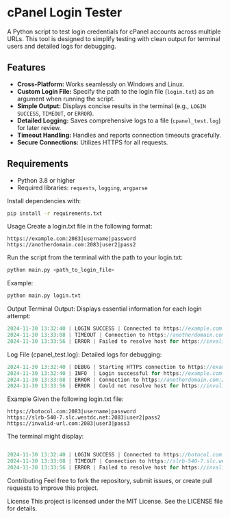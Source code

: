 # cPanel Login Tester

A Python script to test login credentials for cPanel accounts across multiple URLs. This tool is designed to simplify testing with clean output for terminal users and detailed logs for debugging.

## Features
- **Cross-Platform:** Works seamlessly on Windows and Linux.
- **Custom Login File:** Specify the path to the login file (`login.txt`) as an argument when running the script.
- **Simple Output:** Displays concise results in the terminal (e.g., `LOGIN SUCCESS`, `TIMEOUT`, or `ERROR`).
- **Detailed Logging:** Saves comprehensive logs to a file (`cpanel_test.log`) for later review.
- **Timeout Handling:** Handles and reports connection timeouts gracefully.
- **Secure Connections:** Utilizes HTTPS for all requests.

## Requirements
- Python 3.8 or higher
- Required libraries: `requests`, `logging`, `argparse`

Install dependencies with:
```bash
pip install -r requirements.txt
```
Usage
Create a login.txt file in the following format:
```arduino
https://example.com:2083|username|password
https://anotherdomain.com:2083|user2|pass2
```
Run the script from the terminal with the path to your login.txt:
```bash
python main.py <path_to_login_file>
```
Example:

```bash
python main.py login.txt
```
Output
Terminal Output:
Displays essential information for each login attempt:

```rust
2024-11-30 13:32:40 | LOGIN SUCCESS | Connected to https://example.com:2083/
2024-11-30 13:33:08 | TIMEOUT | Connection to https://anotherdomain.com:2083/
2024-11-30 13:33:56 | ERROR | Failed to resolve host for https://invalid-url.com:2083/
```
Log File (cpanel_test.log):
Detailed logs for debugging:

```rust
2024-11-30 13:32:40 | DEBUG | Starting HTTPS connection to https://example.com:2083/
2024-11-30 13:32:40 | INFO  | Login successful for https://example.com:2083/
2024-11-30 13:33:08 | ERROR | Connection to https://anotherdomain.com:2083/ timed out.
2024-11-30 13:33:56 | ERROR | Could not resolve host for https://invalid-url.com:2083/: getaddrinfo failed.
```
Example
Given the following login.txt file:

```arduino
https://botocol.com:2083|username|password
https://slrb-540-7.slc.westdc.net:2083|user2|pass2
https://invalid-url.com:2083|user3|pass3
```

The terminal might display:

```rust

2024-11-30 13:32:40 | LOGIN SUCCESS | Connected to https://botocol.com:2083/
2024-11-30 13:33:08 | TIMEOUT | Connection to https://slrb-540-7.slc.westdc.net:2083/
2024-11-30 13:33:56 | ERROR | Failed to resolve host for https://invalid-url.com:2083/
```
Contributing
Feel free to fork the repository, submit issues, or create pull requests to improve this project.

License
This project is licensed under the MIT License. See the LICENSE file for details.
